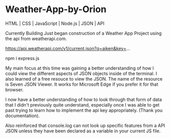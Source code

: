 # Weather-App-by-Orion
HTML | CSS | JavaScript | Node.js | JSON | API


Currently Building
Just began construction of a Weather App Project using the api from weatherapi.com.

https://api.weatherapi.com/v1/current.json?q=aiken&key=...

npm i express.js

My main focus at this time was gaining a better understanding of how I could view the different aspects of JSON objects inside of the terminal. I also learned of a free resouce to view the JSON. The name of the resource is Seven JSON Viewer. It works for Microsoft Edge if you prefer it for that browser.

I now have a better understanding of how to look through that form of data that I didn't previously quite understand, especially once I was able to get past trying to learn how to implement the api key appropriately. (Thank you documentation). 

Also reinforced that console.log can not look up specific features from a API JSON unless they have been declared as a variable in your current JS file.
